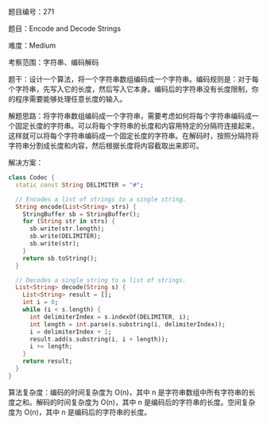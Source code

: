 题目编号：271

题目：Encode and Decode Strings

难度：Medium

考察范围：字符串、编码解码

题干：设计一个算法，将一个字符串数组编码成一个字符串。编码规则是：对于每个字符串，先写入它的长度，然后写入它本身。编码后的字符串没有长度限制，你的程序需要能够处理任意长度的输入。

解题思路：将字符串数组编码成一个字符串，需要考虑如何将每个字符串编码成一个固定长度的字符串。可以将每个字符串的长度和内容用特定的分隔符连接起来，这样就可以将每个字符串编码成一个固定长度的字符串。在解码时，按照分隔符将字符串分割成长度和内容，然后根据长度将内容截取出来即可。

解决方案：

```dart
class Codec {
  static const String DELIMITER = "#";

  // Encodes a list of strings to a single string.
  String encode(List<String> strs) {
    StringBuffer sb = StringBuffer();
    for (String str in strs) {
      sb.write(str.length);
      sb.write(DELIMITER);
      sb.write(str);
    }
    return sb.toString();
  }

  // Decodes a single string to a list of strings.
  List<String> decode(String s) {
    List<String> result = [];
    int i = 0;
    while (i < s.length) {
      int delimiterIndex = s.indexOf(DELIMITER, i);
      int length = int.parse(s.substring(i, delimiterIndex));
      i = delimiterIndex + 1;
      result.add(s.substring(i, i + length));
      i += length;
    }
    return result;
  }
}
```

算法复杂度：编码的时间复杂度为 O(n)，其中 n 是字符串数组中所有字符串的长度之和。解码的时间复杂度为 O(n)，其中 n 是编码后的字符串的长度。空间复杂度为 O(n)，其中 n 是编码后的字符串的长度。